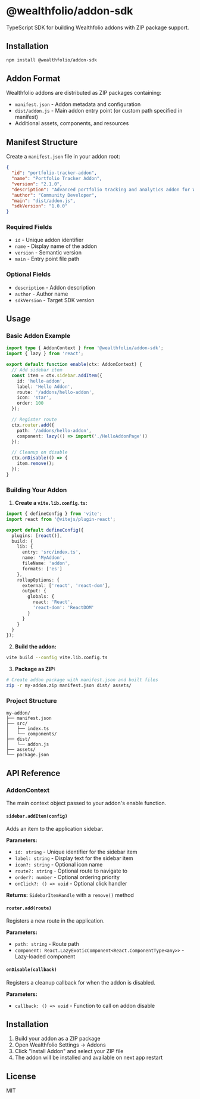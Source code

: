 # @wealthfolio/addon-sdk

TypeScript SDK for building Wealthfolio addons with ZIP package support.

## Installation

```bash
npm install @wealthfolio/addon-sdk
```

## Addon Format

Wealthfolio addons are distributed as ZIP packages containing:
- `manifest.json` - Addon metadata and configuration
- `dist/addon.js` - Main addon entry point (or custom path specified in manifest)
- Additional assets, components, and resources

## Manifest Structure

Create a `manifest.json` file in your addon root:

```json
{
  "id": "portfolio-tracker-addon",
  "name": "Portfolio Tracker Addon",
  "version": "2.1.0",
  "description": "Advanced portfolio tracking and analytics addon for Wealthfolio",
  "author": "Community Developer",
  "main": "dist/addon.js",
  "sdkVersion": "1.0.0"
}
```

### Required Fields
- `id` - Unique addon identifier
- `name` - Display name of the addon
- `version` - Semantic version
- `main` - Entry point file path

### Optional Fields
- `description` - Addon description
- `author` - Author name
- `sdkVersion` - Target SDK version

## Usage

### Basic Addon Example

```typescript
import type { AddonContext } from '@wealthfolio/addon-sdk';
import { lazy } from 'react';

export default function enable(ctx: AddonContext) {
  // Add sidebar item
  const item = ctx.sidebar.addItem({
    id: 'hello-addon',
    label: 'Hello Addon',
    route: '/addons/hello-addon',
    icon: 'star',
    order: 100
  });

  // Register route
  ctx.router.add({
    path: '/addons/hello-addon',
    component: lazy(() => import('./HelloAddonPage'))
  });

  // Cleanup on disable
  ctx.onDisable(() => {
    item.remove();
  });
}
```

### Building Your Addon

1. **Create a `vite.lib.config.ts`:**

```typescript
import { defineConfig } from 'vite';
import react from '@vitejs/plugin-react';

export default defineConfig({
  plugins: [react()],
  build: {
    lib: {
      entry: 'src/index.ts',
      name: 'MyAddon',
      fileName: 'addon',
      formats: ['es']
    },
    rollupOptions: {
      external: ['react', 'react-dom'],
      output: {
        globals: {
          react: 'React',
          'react-dom': 'ReactDOM'
        }
      }
    }
  }
});
```

2. **Build the addon:**
```bash
vite build --config vite.lib.config.ts
```

3. **Package as ZIP:**
```bash
# Create addon package with manifest.json and built files
zip -r my-addon.zip manifest.json dist/ assets/
```

### Project Structure

```
my-addon/
├── manifest.json
├── src/
│   ├── index.ts
│   └── components/
├── dist/
│   └── addon.js
├── assets/
└── package.json
```

## API Reference

### AddonContext

The main context object passed to your addon's enable function.

#### `sidebar.addItem(config)`

Adds an item to the application sidebar.

**Parameters:**
- `id: string` - Unique identifier for the sidebar item
- `label: string` - Display text for the sidebar item
- `icon?: string` - Optional icon name
- `route?: string` - Optional route to navigate to
- `order?: number` - Optional ordering priority
- `onClick?: () => void` - Optional click handler

**Returns:** `SidebarItemHandle` with a `remove()` method

#### `router.add(route)`

Registers a new route in the application.

**Parameters:**
- `path: string` - Route path
- `component: React.LazyExoticComponent<React.ComponentType<any>>` - Lazy-loaded component

#### `onDisable(callback)`

Registers a cleanup callback for when the addon is disabled.

**Parameters:**
- `callback: () => void` - Function to call on addon disable

## Installation

1. Build your addon as a ZIP package
2. Open Wealthfolio Settings → Addons
3. Click "Install Addon" and select your ZIP file
4. The addon will be installed and available on next app restart

## License

MIT 